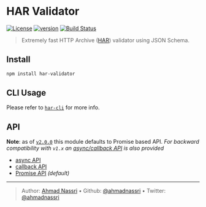 # HAR Validator

[![License][license-image]][license-url] [![version][npm-image]][npm-url] [![Build Status][circle-image]][circle-url]

> Extremely fast HTTP Archive ([HAR](https://github.com/ahmadnassri/har-spec/blob/master/versions/1.2.md)) validator using JSON Schema.

## Install

```bash
npm install har-validator
```

## CLI Usage

Please refer to [`har-cli`](https://github.com/ahmadnassri/har-cli) for more info.

## API

**Note**: as of [`v2.0.0`](https://github.com/ahmadnassri/node-har-validator/releases/tag/v2.0.0) this module defaults to Promise based API. _For backward compatibility with `v1.x` an [async/callback API](docs/async.md) is also provided_

- [async API](docs/async.md)
- [callback API](docs/async.md)
- [Promise API](docs/promise.md) _(default)_

---
> Author: [Ahmad Nassri](https://www.ahmadnassri.com/) &bull; 
> Github: [@ahmadnassri](https://github.com/ahmadnassri) &bull; 
> Twitter: [@ahmadnassri](https://twitter.com/ahmadnassri)

[license-url]: LICENSE
[license-image]: https://img.shields.io/github/license/ahmadnassri/node-har-validator.svg?style=for-the-badge&logo=circleci

[circle-url]: https://circleci.com/gh/ahmadnassri/workflows/node-har-validator
[circle-image]: https://img.shields.io/circleci/project/github/ahmadnassri/node-har-validator/master.svg?style=for-the-badge&logo=circleci

[npm-url]: https://www.npmjs.com/package/har-validator
[npm-image]: https://img.shields.io/npm/v/har-validator.svg?style=for-the-badge&logo=npm

